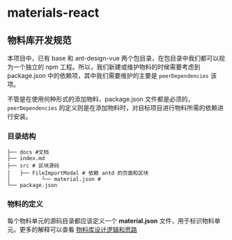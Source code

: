 # materials-react

## 物料库开发规范

本项目中，已有 base 和 ant-design-vue 两个包目录，在包目录中我们都可以视为一个独立的 npm 工程。所以，我们新建或维护物料的时候需要考虑到 package.json 中的依赖项，其中我们需要维护的主要是 `peerDependencies` 该项。

不管是在使用何种形式的添加物料，package.json 文件都是必须的，`peerDependencies` 的定义则是在添加物料时，对目标项目进行物料所需的依赖进行安装。

### 目录结构

```shell
├── docs #文档
├── index.md
├── src # 区块源码
│   ├── FileImportModal # 依赖 antd 的页面和区块
│          └── material.json #
└── package.json
```

### 物料的定义

每个物料单元的源码目录都应该定义一个 **material.json** 文件，用于标识物料单元。更多的解释可以查看 [物料库设计逻辑和思路](https://roothome.yuque.com/docs/share/8818727b-bc31-42e8-96a9-627c5df4a241)
